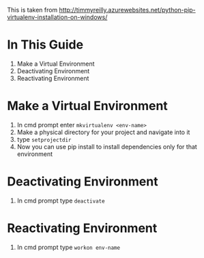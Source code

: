 This is taken from <http://timmyreilly.azurewebsites.net/python-pip-virtualenv-installation-on-windows/>

# In This Guide
1. Make a Virtual Environment
1. Deactivating Environment
1. Reactivating Environment

# Make a Virtual Environment
1. In cmd prompt enter `mkvirtualenv <env-name>`
1. Make a physical directory for your project and navigate into it
1. type `setprojectdir`
1. Now you can use pip install to install dependencies only for that environment
  
# Deactivating Environment
1. In cmd prompt type `deactivate`

# Reactivating Environment
1. In cmd prompt type `workon env-name`


